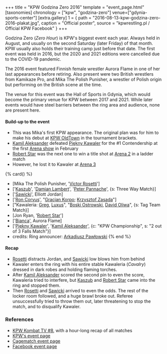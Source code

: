 +++
title = "KPW Godzina Zero 2016"
template = "event_page.html"
[taxonomies]
chronology = ["kpw", "godzina-zero"]
venue=["gdynia-sports-center"]
[extra.gallery]
1 = { path = "2016-08-13-kpw-godzina-zero-2016-plakat.jpg", caption = "Official poster", source = "kpwrestling.pl / Official KPW Facebook" }
+++

Godzina Zero (_Zero Hour_) is KPW's biggest event each year. Always held in August, and usually on the second Saturday (later Friday) of that month. KPW usually also holds their training camp just before that date. The first event was held in 2016, but the 2020 and 2021 editions were cancelled due to the COVID-19 pandemic.

The 2016 event featured Finnish female wrestler Aurora Flame in one of her last appearances before retiring. Also present were two British wrestlers from Kamikaze Pro, and Mika The Polish Punisher, a wrestler of Polish origin but performing on the British scene at the time.

The venue for this event was the Hall of Sports in Gdynia, which would become the primary venue for KPW between 2017 and 2021. While later events would have steel barriers between the ring area and audience, none are present here.

#### Build-up to the event

* This was Mika's first KPW appearance. The original plan was for him to make his debut at [KPW OldTown](@/e/kpw/2016-07-23-kpw-oldtown.md) in the tournament brackets.
* [Kamil Aleksander](@/w/kamil-aleksander.md) defeated [Piękny Kawaler](@/w/piekny-kawaler.md) for the #1 Contendership at the first [Arena show](@/e/kpw/2016-02-27-kpw-arena-1.md) in February
* [Robert Star](@/w/robert-star.md) was the next one to win a title shot at [Arena 2](@/e/kpw/2016-04-30-kpw-arena-2.md) in a ladder match
* However, he lost it to Kawaler at [Arena 3](@/e/kpw/2016-06-11-kpw-arena-3.md)

{% card() %}
- [Mika The Polish Punisher, '[Victor Rosetti](@/w/rosetti.md)']
- ['[Kaszub](@/w/kaszub.md)', '[Damian Lambert](@/w/damien-rothschild.md)', '[Peter
    Pannache](@/w/peter-pannache.md)', {s: Three Way Match}]
- ['[Sawicki](@/w/sawicki.md)', Elliott Jordan]
- ['[Ron Corvus](@/w/ron-corvus.md)', "[Gracjan Korpo](@/w/gracjan-korpo.md); [Krzysztof
    Zasada](@/w/krzysztof-zasada.md)"]
- ["Kawaleria: [Greg](@/w/greg.md), [Luxus](@/w/luxus.md)", "[Boski Ostrowski](@/w/ostrowski.md),
    [David Oliwa](@/w/david-oliwa.md)", {s: Tag Team Match}]
- [Jon Ryan, '[Robert Star](@/w/robert-star.md)']
- ['[Bianca](@/w/bianca.md)', Aurora Flame]
- ['[Piękny Kawaler](@/w/piekny-kawaler.md)', '[Kamil Aleksander](@/w/kamil-aleksander.md)',
  {c: "KPW Championship", s: "2 out of 3 Falls Match"}]
- credits:
    Ring announcer: [Arkadiusz Pawłowski](@/w/pan-pawlowski.md)
{% end %}

#### Recap

* [Rosetti](@/w/rosetti.md) distracts Jordan, and [Sawicki](@/w/sawicki.md) low blows him from behind
* Kawaler enters the ring with his entire stable Kawaleria (_Cavalry_) dressed in dark robes and holding flaming torches.
* After [Kamil Aleksander](@/w/kamil-aleksander.md) scored the second pin to even the score, Kawaleria tried to interfere, but [Kaszub](@/w/kaszub.md) and [Robert Star](@/w/robert-star.md) came into the ring and stopped them.
* Then [Rosetti](@/w/rosetti.md) and [Sawicki](@/w/sawicki.md) arrived to even the odds. The rest of the locker room followed, and a huge brawl broke out. Referee unsuccessfully tried to throw them out, later threatening to stop the match, and to disqualify Kawaler.

### References

* [KPW Kombat TV #8](https://www.youtube.com/watch?v=sFsT2ZRhugw), with a hour-long recap of all matches
* [KPW's event page](https://kpwrestling.pl/events/kpw-godzina-zero-2016/)
* [Cagematch event page](https://www.cagematch.net/?id=1&nr=161729)
* [Facebook event page](https://www.facebook.com/events/1649173802070000/)
